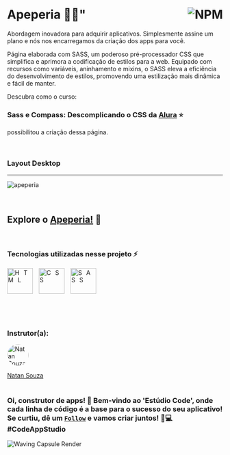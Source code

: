 # Apeperia  📱✨"<a href="https://github.com/Rodolfo-Sampaio/apeperia/blob/main/LICENSE"><img src="https://img.shields.io/npm/l/react" alt="NPM" align="right"></a>

Abordagem inovadora para adquirir aplicativos. Simplesmente assine um plano e nós nos encarregamos da criação dos apps para você.

Página elaborada com SASS, um poderoso pré-processador CSS que simplifica e aprimora a codificação de estilos para a web. Equipado com recursos como variáveis, aninhamento e mixins, o SASS eleva a eficiência do desenvolvimento de estilos, promovendo uma estilização mais dinâmica e fácil de manter. 

Descubra como o curso:

### Sass e Compass: Descomplicando o CSS da [Alura](https://cursos.alura.com.br/course/sass) ⭐ 
possibilitou a criação dessa página.
<br>

<br>

### Layout Desktop
___
![apeperia](https://github.com/Rodolfo-Sampaio/apeperia/assets/96917363/6856af1f-7172-44b2-ba97-b72a32dd8733)




<br>

##  Explore o [Apeperia!](https://apeperia-new.vercel.app/) 👀



<br>

### Tecnologias utilizadas nesse projeto ⚡
<span style="letter-spacing: 10px">
   <img src="https://skillicons.dev/icons?i=html" title="HTML" width="60px"/>
   <img src="https://skillicons.dev/icons?i=css" title="CSS" width="60px"/>
   <img src="https://skillicons.dev/icons?i=sass" title="SASS" width="60px"/>
</span>

#

<br>

### Instrutor(a):

<a href="https://github.com/designernatan">
  <img src="https://avatars.githubusercontent.com/u/5431347?v=4" alt="Natan Souza" style="border-radius: 50%; width: 50px; height: 50px;">
</a>

[Natan Souza](https://github.com/designernatan)
<br>
<br>


### Oi, construtor de apps! 📱 Bem-vindo ao 'Estúdio Code', onde cada linha de código é a base para o sucesso do seu aplicativo! Se curtiu, dê um [`Follow`](https://github.com/Rodolfo-Sampaio) e vamos criar juntos! 🚀💻 #CodeAppStudio

<img src="https://capsule-render.vercel.app/api?type=waving&color=FFFAF0&height=100&section=footer" alt="Waving Capsule Render">

